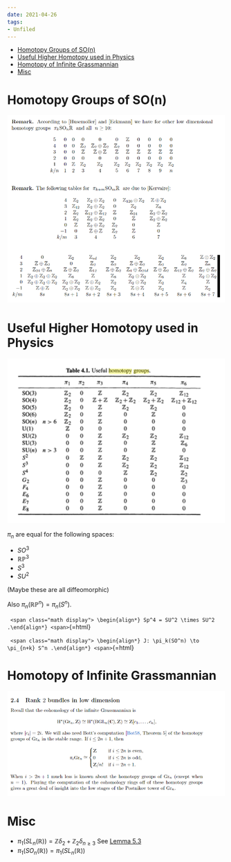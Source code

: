 ```yaml
---
date: 2021-04-26
tags:
- Unfiled
---
```


-   [Homotopy Groups of SO(n)](#homotopy-groups-of-son)
-   [Useful Higher Homotopy used in Physics](#useful-higher-homotopy-used-in-physics)
-   [Homotopy of Infinite Grassmannian](#homotopy-of-infinite-grassmannian)
-   [Misc](#misc)














# Homotopy Groups of SO(n)

![Homotopy Groups of $SO^n$](../figures/2-22ReadingNotes-591bd%201.png)

# Useful Higher Homotopy used in Physics

![Various higher homotopy groups](../figures/2-22ReadingNotes-0ea10%201.png)

$\pi_n$ are equal for the following spaces:

-   $SO^3$
-   ${\mathbb{RP}}^3$
-   $S^3$
-   $SU^2$

(Maybe these are all diffeomorphic)

Also $\pi_n({\mathbb{RP}}^n) = \pi_n(S^n)$.

`
<span class="math display">
\begin{align*}
Sp^4 = SU^2 \times SU^2
.\end{align*}
<span>`{=html}

`
<span class="math display">
\begin{align*}
J: \pi_k(SO^n) \to \pi_{n+k} S^n
.\end{align*}
<span>`{=html}

# Homotopy of Infinite Grassmannian

![Homotopy of infinite Grassmannian](../figures/2-22ReadingNotes-f759d%201.png)

# Misc

-   $\pi_1(SL_n({\mathbb{R}})) = {\mathbb{Z}}\delta_2 + {\mathbb{Z}}_2 \delta_{n\geq 3}$ See [Lemma 5.3](http://www.math.rice.edu/~andyp/notes/HomotopySpheresLowDimTop.pdf)
-   $\pi_1(SO_n({\mathbb{R}})) = \pi_1(SL_n({\mathbb{R}}))$
